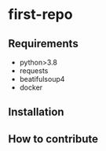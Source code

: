 # first-repo

## Requirements

- python>3.8
- requests
- beatifulsoup4
- docker

## Installation

## How to contribute
